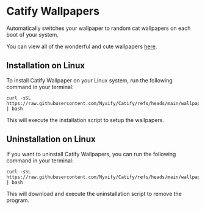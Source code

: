# Catify Wallpapers

Automatically switches your wallpaper to random cat wallpapers on each boot of your system.

You can view all of the wonderful and cute wallpapers [here](https://github.com/Nyxify/Catify/tree/main/wallpaper/assets).

## Installation on Linux
To install Catify Wallpaper on your Linux system, run the following command in your terminal:
```
curl -sSL https://raw.githubusercontent.com/Nyxify/Catify/refs/heads/main/wallpaper/linux/install.sh | bash
```
This will execute the installation script to setup the wallpapers.

## Uninstallation on Linux
If you want to uninstall Catify Wallpapers, you can run the following command in your terminal:
```
curl -sSL https://raw.githubusercontent.com/Nyxify/Catify/refs/heads/main/wallpaper/linux/uninstall.sh | bash

```
This will download and execute the uninstallation script to remove the program.